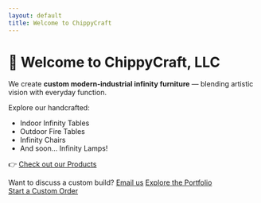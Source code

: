 ```yaml
---
layout: default
title: Welcome to ChippyCraft
---
```


# 👋 Welcome to ChippyCraft, LLC

We create **custom modern-industrial infinity furniture** — blending artistic vision with everyday function.

Explore our handcrafted:

- Indoor Infinity Tables  
- Outdoor Fire Tables  
- Infinity Chairs  
- And soon... Infinity Lamps!

👉 [Check out our Products](products.html)

Want to discuss a custom build? [Email us](mailto:mychippycraft@gmail.com)
[Explore the Portfolio](portfolio.html)  
[Start a Custom Order](products.html)

